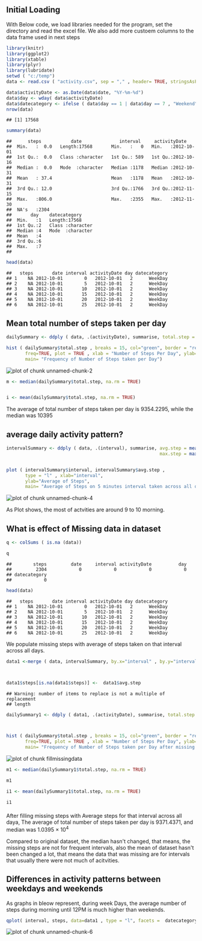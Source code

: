 

## Initial Loading 

With Below code, we load libraries needed for the program, set the directory and read the excel file. We also add more custoem columns to the data frame used in next steps 


```r
library(knitr)
library(ggplot2)
library(xtable)
library(plyr)
library(lubridate)
setwd ( "c:/temp")
data <- read.csv ( "activity.csv", sep = "," , header= TRUE, stringsAsFactors = FALSE, na.strings = "NA")

data$activityDate <- as.Date(data$date, "%Y-%m-%d")
data$day <- wday( data$activityDate)
data$datecategory <- ifelse ( data$day == 1 | data$day == 7 , "Weekend", "WeekDay")
nrow(data)
```

```
## [1] 17568
```

```r
summary(data)
```

```
##      steps           date              interval     activityDate       
##  Min.   :  0.0   Length:17568       Min.   :   0   Min.   :2012-10-01  
##  1st Qu.:  0.0   Class :character   1st Qu.: 589   1st Qu.:2012-10-16  
##  Median :  0.0   Mode  :character   Median :1178   Median :2012-10-31  
##  Mean   : 37.4                      Mean   :1178   Mean   :2012-10-31  
##  3rd Qu.: 12.0                      3rd Qu.:1766   3rd Qu.:2012-11-15  
##  Max.   :806.0                      Max.   :2355   Max.   :2012-11-30  
##  NA's   :2304                                                          
##       day    datecategory      
##  Min.   :1   Length:17568      
##  1st Qu.:2   Class :character  
##  Median :4   Mode  :character  
##  Mean   :4                     
##  3rd Qu.:6                     
##  Max.   :7                     
## 
```

```r
head(data)
```

```
##   steps       date interval activityDate day datecategory
## 1    NA 2012-10-01        0   2012-10-01   2      WeekDay
## 2    NA 2012-10-01        5   2012-10-01   2      WeekDay
## 3    NA 2012-10-01       10   2012-10-01   2      WeekDay
## 4    NA 2012-10-01       15   2012-10-01   2      WeekDay
## 5    NA 2012-10-01       20   2012-10-01   2      WeekDay
## 6    NA 2012-10-01       25   2012-10-01   2      WeekDay
```

## Mean total number of steps taken per day


```r
dailySummary <- ddply ( data, .(activityDate), summarise, total.step = sum(steps, na.rm=TRUE) )

hist ( dailySummary$total.step , breaks = 15, col="green", border = "red", 
       freq=TRUE, plot = TRUE , xlab = "Number of Steps Per Day", ylab= "Frequency" , 
       main= "Frequency of Number of Steps taken per Day")
```

![plot of chunk unnamed-chunk-2](figure/unnamed-chunk-2.png) 


```r
m <- median(dailySummary$total.step, na.rm = TRUE)


i <- mean(dailySummary$total.step, na.rm = TRUE)
```

The average of total number of steps taken per day is 9354.2295, while the median was 10395

## average daily activity pattern?


```r
intervalSummary <- ddply ( data, .(interval), summarise, avg.step = mean(steps, na.rm=TRUE) , 
                                                         max.step = max(steps, na.rm= TRUE))


plot ( intervalSummary$interval, intervalSummary$avg.step , 
       type = "l" , xlab="interval", 
       ylab="Average of Steps", 
       main= "Average of Steps on 5 minutes interval taken across all days ")
```

![plot of chunk unnamed-chunk-4](figure/unnamed-chunk-4.png) 

As Plot shows, the most of actvities are around 9 to 10 morning. 

## What is effect of Missing data in dataset


```r
q <- colSums ( is.na (data))

q
```

```
##        steps         date     interval activityDate          day 
##         2304            0            0            0            0 
## datecategory 
##            0
```

```r
head(data)
```

```
##   steps       date interval activityDate day datecategory
## 1    NA 2012-10-01        0   2012-10-01   2      WeekDay
## 2    NA 2012-10-01        5   2012-10-01   2      WeekDay
## 3    NA 2012-10-01       10   2012-10-01   2      WeekDay
## 4    NA 2012-10-01       15   2012-10-01   2      WeekDay
## 5    NA 2012-10-01       20   2012-10-01   2      WeekDay
## 6    NA 2012-10-01       25   2012-10-01   2      WeekDay
```

We populate missing steps with average of steps taken on that interval across all days. 


```r
data1 <-merge ( data, intervalSummary, by.x="interval" , by.y="interval" )



data1$steps[is.na(data1$steps)] <-  data1$avg.step
```

```
## Warning: number of items to replace is not a multiple of replacement
## length
```

```r
dailySummary1 <- ddply ( data1, .(activityDate), summarise, total.step = sum(steps, na.rm=TRUE) )



hist ( dailySummary$total.step , breaks = 15, col="green", border = "red", 
       freq=TRUE, plot = TRUE , xlab = "Number of Steps Per Day", ylab= "Frequency" , 
       main= "Frequency of Number of Steps taken per Day after missing steps are filled with Avergae steps taken on that interval across all days")
```

![plot of chunk fillmissingdata](figure/fillmissingdata.png) 



```r
m1 <- median(dailySummary1$total.step, na.rm = TRUE)

m1

i1 <- mean(dailySummary1$total.step, na.rm = TRUE)

i1
```

####
After filling missing steps with Average steps for that interval across all daya, The average of total number of steps taken per day is 9371.4371,
and median was 1.0395 &times; 10<sup>4</sup>

Compared to original dataset, the median hasn't changed, that means, the missing steps are not for frequent intervals, also the mean of dataset hasn't been changed a lot, that means the data that was missing are for intervals that usually there were not much of acitvities.



## Differences in activity patterns between weekdays and weekends
As graphs in bleow represent, during week Days, the average number of steps during morning until 12PM is much higher than weekends. 


```r
qplot( interval, steps, data=data1 , type = "l", facets =  datecategory~., geom= "line")
```

![plot of chunk unnamed-chunk-6](figure/unnamed-chunk-6.png) 
